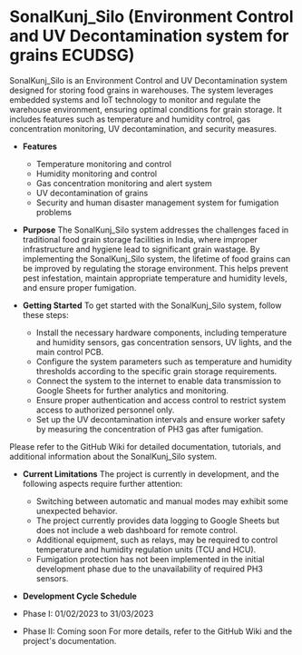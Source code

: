 # SonalKunj_Silo (Environment Control and UV Decontamination system for grains ECUDSG)

SonalKunj_Silo is an Environment Control and UV Decontamination system designed for storing food grains in warehouses. The system leverages embedded systems and IoT technology to monitor and regulate the warehouse environment, ensuring optimal conditions for grain storage. It includes features such as temperature and humidity control, gas concentration monitoring, UV decontamination, and security measures.

- **Features**
  - Temperature monitoring and control
  - Humidity monitoring and control
  - Gas concentration monitoring and alert system
  - UV decontamination of grains
  - Security and human disaster management system for fumigation problems
- **Purpose**
The SonalKunj_Silo system addresses the challenges faced in traditional food grain storage facilities in India, where improper infrastructure and hygiene lead to significant grain wastage. By implementing the SonalKunj_Silo system, the lifetime of food grains can be improved by regulating the storage environment. This helps prevent pest infestation, maintain appropriate temperature and humidity levels, and ensure proper fumigation.

- **Getting Started**
To get started with the SonalKunj_Silo system, follow these steps:

  - Install the necessary hardware components, including temperature and humidity sensors, gas concentration sensors, UV lights, and the main control PCB.
  - Configure the system parameters such as temperature and humidity thresholds according to the specific grain storage requirements.
  - Connect the system to the internet to enable data transmission to Google Sheets for further analytics and monitoring.
  - Ensure proper authentication and access control to restrict system access to authorized personnel only.
  - Set up the UV decontamination intervals and ensure worker safety by measuring the concentration of PH3 gas after fumigation.

Please refer to the GitHub Wiki for detailed documentation, tutorials, and additional information about the SonalKunj_Silo system.

- **Current Limitations**
The project is currently in development, and the following aspects require further attention:

  - Switching between automatic and manual modes may exhibit some unexpected behavior.
  - The project currently provides data logging to Google Sheets but does not include a web dashboard for remote control.
  - Additional equipment, such as relays, may be required to control temperature and humidity regulation units (TCU and HCU).
  - Fumigation protection has not been implemented in the initial development phase due to the unavailability of required PH3 sensors.

 - **Development Cycle Schedule**
  - Phase I: 01/02/2023 to 31/03/2023
  - Phase II: Coming soon
For more details, refer to the GitHub Wiki and the project's documentation.
